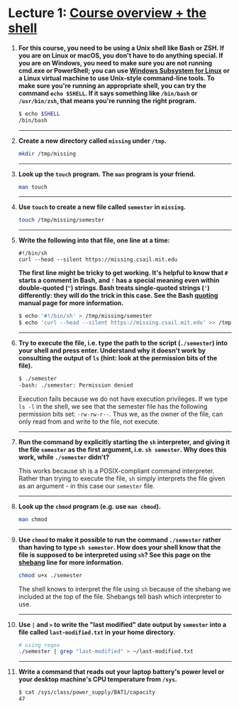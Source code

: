 # Lecture 1: [Course overview + the shell](https://missing.csail.mit.edu/2020/course-shell/)

 1. **For this course, you need to be using a Unix shell like Bash or ZSH. If you
    are on Linux or macOS, you don't have to do anything special. If you are on
    Windows, you need to make sure you are not running cmd.exe or PowerShell;
    you can use [Windows Subsystem for
    Linux](https://docs.microsoft.com/en-us/windows/wsl/) or a Linux virtual
    machine to use Unix-style command-line tools. To make sure you're running
    an appropriate shell, you can try the command `echo $SHELL`. If it says
    something like `/bin/bash` or `/usr/bin/zsh`, that means you're running the
    right program.**

    ```bash
    $ echo $SHELL
    /bin/bash
    ```

    ---
 1. **Create a new directory called `missing` under `/tmp`.**

    ```bash
    mkdir /tmp/missing
    ```

    ---
 1. **Look up the `touch` program. The `man` program is your friend.**

    ```bash
    man touch
    ```

    ---
 1. **Use `touch` to create a new file called `semester` in `missing`.**

    ```bash
    touch /tmp/missing/semester
    ```

    ---
 1. **Write the following into that file, one line at a time:**
    ```
    #!/bin/sh
    curl --head --silent https://missing.csail.mit.edu
    ```
    **The first line might be tricky to get working. It's helpful to know that
    `#` starts a comment in Bash, and `!` has a special meaning even within
    double-quoted (`"`) strings. Bash treats single-quoted strings (`'`)
    differently: they will do the trick in this case. See the Bash
    [quoting](https://www.gnu.org/software/bash/manual/html_node/Quoting.html)
    manual page for more information.**

    ```bash
    $ echo '#!/bin/sh' > /tmp/missing/semester
    $ echo 'curl --head --silent https://missing.csail.mit.edu' >> /tmp/missing/semester
    ```

    ---
 1. **Try to execute the file, i.e. type the path to the script (`./semester`)
    into your shell and press enter. Understand why it doesn't work by
    consulting the output of `ls` (hint: look at the permission bits of the
    file).**

    ```bash
    $ ./semester
    -bash: ./semester: Permission denied
    ```

    Execution fails because we do not have execution privileges. If we type `ls -l` in the shell, we see that the semester file has the following permission bits set: `-rw-rw-r--`. Thus we, as the owner of the file, can only read from and write to the file, not execute.

    ---
 1. **Run the command by explicitly starting the `sh` interpreter, and giving it
    the file `semester` as the first argument, i.e. `sh semester`. Why does
    this work, while `./semester` didn't?**

    This works because sh is a POSIX-compliant command interpreter. Rather than trying to execute the file, `sh` simply interprets the file given as an argument - in this case our `semester` file.

    ---
 1. **Look up the `chmod` program (e.g. use `man chmod`).**

    ```bash
    man chmod
    ```

    ---
 1. **Use `chmod` to make it possible to run the command `./semester` rather than
    having to type `sh semester`. How does your shell know that the file is
    supposed to be interpreted using `sh`? See this page on the
    [shebang](https://en.wikipedia.org/wiki/Shebang_(Unix)) line for more
    information.**

    ```bash
    chmod u+x ./semester
    ```

    The shell knows to interpret the file using `sh` because of the shebang we included at the top of the file. Shebangs tell bash which interpreter to use.

    ---
 1. **Use `|` and `>` to write the "last modified" date output by
    `semester` into a file called `last-modified.txt` in your home
    directory.**

    ```bash
    # using regex
    ./semester | grep "last-modified" > ~/last-modified.txt
    ```

    ---
 1. **Write a command that reads out your laptop battery's power level or your
    desktop machine's CPU temperature from `/sys`.**

    ```bash
    $ cat /sys/class/power_supply/BAT1/capacity
    47
    ```
